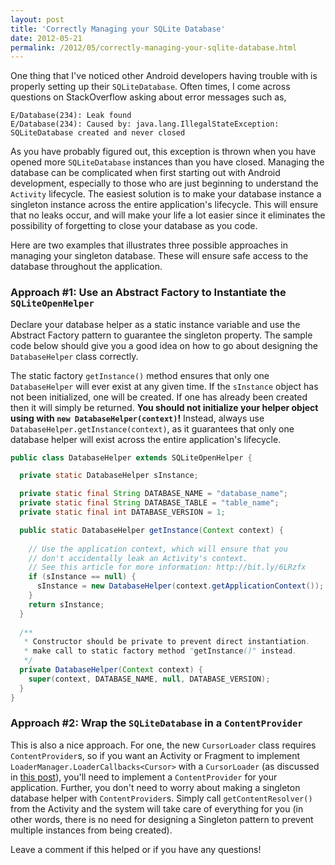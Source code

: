 ```yaml
---
layout: post
title: 'Correctly Managing your SQLite Database'
date: 2012-05-21
permalink: /2012/05/correctly-managing-your-sqlite-database.html
---
```

One thing that I've noticed other Android developers having trouble with is properly
setting up their `SQLiteDatabase`. Often times, I come across questions on StackOverflow
asking about error messages such as,

```
E/Database(234): Leak found
E/Database(234): Caused by: java.lang.IllegalStateException: SQLiteDatabase created and never closed
```

As you have probably figured out, this exception is thrown when you have opened more
`SQLiteDatabase` instances than you have closed. Managing the database can be complicated
when first starting out with Android development, especially to those who are just beginning
to understand the `Activity` lifecycle. The easiest solution is to make your database
instance a singleton instance across the entire application's lifecycle. This will ensure
that no leaks occur, and will make your life a lot easier since it eliminates the
possibility of forgetting to close your database as you code.

<!--more-->

Here are two examples that illustrates three possible approaches in managing your
singleton database. These will ensure safe access to the database throughout the application.

### Approach #1: Use an Abstract Factory to Instantiate the `SQLiteOpenHelper`

Declare your database helper as a static instance variable and use the Abstract Factory
pattern to guarantee the singleton property. The sample code below should give you a good
idea on how to go about designing the `DatabaseHelper` class correctly.

The static factory `getInstance()` method ensures that only one `DatabaseHelper`
will ever exist at any given time. If the `sInstance` object has not been initialized,
one will be created. If one has already been created then it will simply be returned.
<strong>You should not initialize your helper object using with `new DatabaseHelper(context)`!</strong>
Instead, always use `DatabaseHelper.getInstance(context)`, as it guarantees that only one
database helper will exist across the entire application's lifecycle.

```java
public class DatabaseHelper extends SQLiteOpenHelper { 

  private static DatabaseHelper sInstance;

  private static final String DATABASE_NAME = "database_name";
  private static final String DATABASE_TABLE = "table_name";
  private static final int DATABASE_VERSION = 1;

  public static DatabaseHelper getInstance(Context context) {
     
    // Use the application context, which will ensure that you 
    // don't accidentally leak an Activity's context.
    // See this article for more information: http://bit.ly/6LRzfx
    if (sInstance == null) {
      sInstance = new DatabaseHelper(context.getApplicationContext());
    }
    return sInstance;
  }
    
  /**
   * Constructor should be private to prevent direct instantiation.
   * make call to static factory method "getInstance()" instead.
   */
  private DatabaseHelper(Context context) {
    super(context, DATABASE_NAME, null, DATABASE_VERSION);
  }
}
```

### Approach #2: Wrap the `SQLiteDatabase` in a `ContentProvider`

This is also a nice approach. For one, the new `CursorLoader` class requires
`ContentProvider`s, so if you want an Activity or Fragment to implement `LoaderManager.LoaderCallbacks<Cursor>`
with a `CursorLoader` (as discussed in <a href="/2012/07/understanding-loadermanager.html">this post</a>),
you'll need to implement a `ContentProvider` for your application. Further, you don't need to worry
about making a singleton database helper with `ContentProvider`s. Simply call `getContentResolver()`
from the Activity and the system will take care of everything for you (in other words, there is no
need for designing a Singleton pattern to prevent multiple instances from being created).

Leave a comment if this helped or if you have any questions!